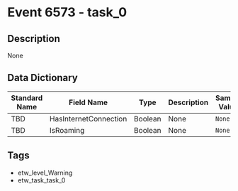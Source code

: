 # Event 6573 - task_0

## Description
None

## Data Dictionary
|Standard Name|Field Name|Type|Description|Sample Value|
|---|---|---|---|---|
|TBD|HasInternetConnection|Boolean|None|`None`|
|TBD|IsRoaming|Boolean|None|`None`|

## Tags
* etw_level_Warning
* etw_task_task_0